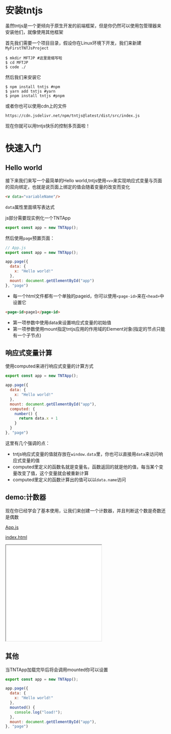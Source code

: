 # 安装tntjs
虽然tntjs是一个更倾向于原生开发的前端框架，但是你仍然可以使用包管理器来安装他们，就像使用其他框架

首先我们需要一个项目目录，假设你在Linux环境下开发，我们来新建`MyFirstTNTJsProject`
```shell
$ mkdir MFTJP #这里是缩写啦
$ cd MFTJP
$ code ./
```

然后我们来安装它
```shell
$ npm install tntjs #npm
$ yarn add tntjs #yarn
$ pnpm install tntjs #pnpm
```
或者你也可以使用cdn上的文件
```url
https://cdn.jsdelivr.net/npm/tntjs@latest/dist/src/index.js
```

现在你就可以用tntjs快乐的控制多页面啦！

# 快速入门
## Hello world

接下来我们来写一个最简单的Hello world,tntjs使用`<v>`来实现响应式变量与页面的双向绑定，也就是说页面上绑定的值会随着变量的改变而变化
```html
<v data="variableName"/>
```
`data`属性里面填写表达式

js部分需要现实例化一个TNTApp
```js
export const app = new TNTApp();
```

然后使用`page`预置页面：
```js
// App.js
export const app = new TNTApp();

app.page({
  data: {
    x: "Hello world!"
  },
  mount: document.getElementById("app")
}, "page")
```
* 每一个html文件都有一个单独的pageid，你可以使用`<page-id>`来在`<head>`中设置它
```html
<page-id>page1</page-id>
```
* 第一项参数中使用data来设置响应式变量的初始值
* 第一项参数使用mount指定tntjs应用的作用域的Element对象(指定的节点只能有一个子节点)

## 响应式变量计算
使用computed来进行响应式变量的计算方式

```js
export const app = new TNTApp();

app.page({
  data: {
    x: "Hello world!"
  },
  mount: document.getElementById("app"),
  computed: {
    number() {
      return data.x + 1
    }
  }
}, "page")
```

这里有几个强调的点：
* tntjs响应式变量的值就存放在`window.data`里，你也可以直接用`data`来访问响应式变量的值
* computed里定义的函数名就是变量名，函数返回的就是他的值，每当某个变量改变了值，这个变量就会被重新计算
* computed里定义的函数计算出的值可以以`data.name`访问

## demo:计数器
现在你已经学会了基本使用，让我们来创建一个计数器，并且判断这个数是奇数还是偶数

[App.js](../demos/comput/App.js ':include :type=code js')

[index.html](../demo/../demos/comput/index.html ':include :type=code html')

<iframe src="../demo/../demos/comput/index.html" height="300px"></iframe>


## 其他
当TNTApp加载完毕后将会调用mounted你可以设置
```js
export const app = new TNTApp();

app.page({
  data: {
    x: "Hello world!"
  },
  mounted() {
    console.log("load!");
  },
  mount: document.getElementById("app"),
}, "page")
```


